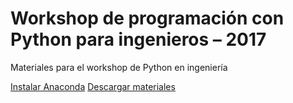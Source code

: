 # Workshop de programación con Python para ingenieros – 2017
Materiales para el workshop de Python en ingeniería

[Instalar Anaconda](http://nbviewer.jupyter.org/github/CAChemE/python-ingenieria-datos/blob/master/notebooks/000-Bienvenido.ipynb)
[Descargar materiales](https://github.com/CAChemE/python-ingenieria-datos/archive/master.zip)
